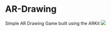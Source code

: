 # AR-Drawing
Simple AR Drawing Game built using the ARKit
![](https://giphy.com/embed/xT0xeweyf8AqsZHeuc)
